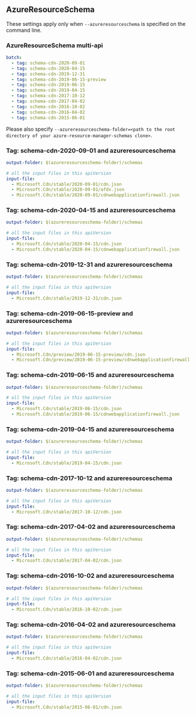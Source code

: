 ## AzureResourceSchema

These settings apply only when `--azureresourceschema` is specified on the command line.

### AzureResourceSchema multi-api

``` yaml $(azureresourceschema) && $(multiapi)
batch:
  - tag: schema-cdn-2020-09-01
  - tag: schema-cdn-2020-04-15
  - tag: schema-cdn-2019-12-31
  - tag: schema-cdn-2019-06-15-preview
  - tag: schema-cdn-2019-06-15
  - tag: schema-cdn-2019-04-15
  - tag: schema-cdn-2017-10-12
  - tag: schema-cdn-2017-04-02
  - tag: schema-cdn-2016-10-02
  - tag: schema-cdn-2016-04-02
  - tag: schema-cdn-2015-06-01

```

Please also specify `--azureresourceschema-folder=<path to the root directory of your azure-resource-manager-schemas clone>`.

### Tag: schema-cdn-2020-09-01 and azureresourceschema

``` yaml $(tag) == 'schema-cdn-2020-09-01' && $(azureresourceschema)
output-folder: $(azureresourceschema-folder)/schemas

# all the input files in this apiVersion
input-file:
  - Microsoft.Cdn/stable/2020-09-01/cdn.json
  - Microsoft.Cdn/stable/2020-09-01/afdx.json
  - Microsoft.Cdn/stable/2020-09-01/cdnwebapplicationfirewall.json

```

### Tag: schema-cdn-2020-04-15 and azureresourceschema

``` yaml $(tag) == 'schema-cdn-2020-04-15' && $(azureresourceschema)
output-folder: $(azureresourceschema-folder)/schemas

# all the input files in this apiVersion
input-file:
  - Microsoft.Cdn/stable/2020-04-15/cdn.json
  - Microsoft.Cdn/stable/2020-04-15/cdnwebapplicationfirewall.json

```

### Tag: schema-cdn-2019-12-31 and azureresourceschema

``` yaml $(tag) == 'schema-cdn-2019-12-31' && $(azureresourceschema)
output-folder: $(azureresourceschema-folder)/schemas

# all the input files in this apiVersion
input-file:
  - Microsoft.Cdn/stable/2019-12-31/cdn.json

```

### Tag: schema-cdn-2019-06-15-preview and azureresourceschema

``` yaml $(tag) == 'schema-cdn-2019-06-15-preview' && $(azureresourceschema)
output-folder: $(azureresourceschema-folder)/schemas

# all the input files in this apiVersion
input-file:
  - Microsoft.Cdn/preview/2019-06-15-preview/cdn.json
  - Microsoft.Cdn/preview/2019-06-15-preview/cdnwebapplicationfirewall.json

```

### Tag: schema-cdn-2019-06-15 and azureresourceschema

``` yaml $(tag) == 'schema-cdn-2019-06-15' && $(azureresourceschema)
output-folder: $(azureresourceschema-folder)/schemas

# all the input files in this apiVersion
input-file:
  - Microsoft.Cdn/stable/2019-06-15/cdn.json
  - Microsoft.Cdn/stable/2019-06-15/cdnwebapplicationfirewall.json

```

### Tag: schema-cdn-2019-04-15 and azureresourceschema

``` yaml $(tag) == 'schema-cdn-2019-04-15' && $(azureresourceschema)
output-folder: $(azureresourceschema-folder)/schemas

# all the input files in this apiVersion
input-file:
  - Microsoft.Cdn/stable/2019-04-15/cdn.json

```

### Tag: schema-cdn-2017-10-12 and azureresourceschema

``` yaml $(tag) == 'schema-cdn-2017-10-12' && $(azureresourceschema)
output-folder: $(azureresourceschema-folder)/schemas

# all the input files in this apiVersion
input-file:
  - Microsoft.Cdn/stable/2017-10-12/cdn.json

```

### Tag: schema-cdn-2017-04-02 and azureresourceschema

``` yaml $(tag) == 'schema-cdn-2017-04-02' && $(azureresourceschema)
output-folder: $(azureresourceschema-folder)/schemas

# all the input files in this apiVersion
input-file:
  - Microsoft.Cdn/stable/2017-04-02/cdn.json

```

### Tag: schema-cdn-2016-10-02 and azureresourceschema

``` yaml $(tag) == 'schema-cdn-2016-10-02' && $(azureresourceschema)
output-folder: $(azureresourceschema-folder)/schemas

# all the input files in this apiVersion
input-file:
  - Microsoft.Cdn/stable/2016-10-02/cdn.json

```

### Tag: schema-cdn-2016-04-02 and azureresourceschema

``` yaml $(tag) == 'schema-cdn-2016-04-02' && $(azureresourceschema)
output-folder: $(azureresourceschema-folder)/schemas

# all the input files in this apiVersion
input-file:
  - Microsoft.Cdn/stable/2016-04-02/cdn.json

```

### Tag: schema-cdn-2015-06-01 and azureresourceschema

``` yaml $(tag) == 'schema-cdn-2015-06-01' && $(azureresourceschema)
output-folder: $(azureresourceschema-folder)/schemas

# all the input files in this apiVersion
input-file:
  - Microsoft.Cdn/stable/2015-06-01/cdn.json

```
